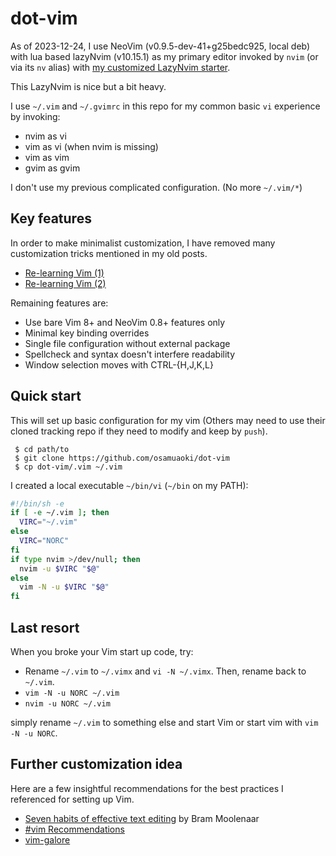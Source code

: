 # dot-vim

As of 2023-12-24, I use NeoVim (v0.9.5-dev-41+g25bedc925, local deb)
with lua based lazyNvim (v10.15.1) as my primary editor invoked by
`nvim` (or via its `nv` alias) with
[my customized LazyNvim starter](https://github.com/osamuaoki/starter).

This LazyNvim is nice but a bit heavy.

I use `~/.vim` and `~/.gvimrc` in this repo for my common basic `vi`
experience by invoking:
 - nvim as vi
 - vim as vi (when nvim is missing)
 - vim as vim
 - gvim as gvim

I don't use my previous complicated configuration. (No more `~/.vim/*`)

## Key features

In order to make minimalist customization, I have removed many
customization tricks mentioned in my old posts.

* [Re-learning Vim (1)](https://osamuaoki.github.io/en/2019/09/17/vim-learn-1/)
* [Re-learning Vim (2)](https://osamuaoki.github.io/en/2019/09/24/vim-learn-2/)

Remaining features are:

* Use bare Vim 8+ and NeoVim 0.8+ features only
* Minimal key binding overrides
* Single file configuration without external package
* Spellcheck and syntax doesn't interfere readability
* Window selection moves with CTRL-{H,J,K,L}

## Quick start

This will set up basic configuration for my vim (Others may need to use
their cloned tracking repo if they need to modify and keep by `push`).

```
 $ cd path/to
 $ git clone https://github.com/osamuaoki/dot-vim
 $ cp dot-vim/.vim ~/.vim
```

I created a local executable `~/bin/vi` (`~/bin` on my PATH):

```sh
#!/bin/sh -e
if [ -e ~/.vim ]; then
  VIRC="~/.vim"
else
  VIRC="NORC"
fi
if type nvim >/dev/null; then
  nvim -u $VIRC "$@"
else
  vim -N -u $VIRC "$@"
fi
```

##  Last resort

When you broke your Vim start up code, try:

- Rename `~/.vim` to `~/.vimx` and `vi -N ~/.vimx`.  Then, rename back to
  `~/.vim`.
- `vim -N -u NORC ~/.vim`
- `nvim -u NORC ~/.vim`

simply rename `~/.vim` to
something else and start Vim or start vim with `vim -N -u NORC`.

## Further customization idea

Here are a few insightful recommendations for the best practices I
referenced for setting up Vim.

* [Seven habits of effective text editing](https://www.moolenaar.net/habits.html) by Bram Moolenaar
* [#vim Recommendations](https://www.vi-improved.org/recommendations/)
* [vim-galore](https://github.com/mhinz/vim-galore)

<!-- vim:set sts=2 sw=2 expandtab ai si tw=72: -->
